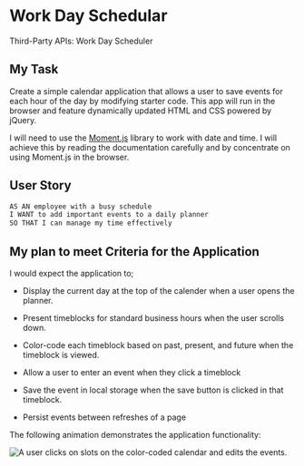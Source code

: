# Work Day Schedular

Third-Party APIs: Work Day Scheduler

## My Task

Create a simple calendar application that allows a user to save events for each hour of the day by modifying starter code. This app will run in the browser and feature dynamically updated HTML and CSS powered by jQuery.

I will need to use the [Moment.js](https://momentjs.com/) library to work with date and time. I will achieve this by reading the documentation carefully and by concentrate on using Moment.js in the browser.

## User Story

```md
AS AN employee with a busy schedule
I WANT to add important events to a daily planner
SO THAT I can manage my time effectively
```

## My plan to meet Criteria for the Application

I would expect the application to;

* Display the current day at the top of the calender when a user opens the planner.
 
* Present timeblocks for standard business hours when the user scrolls down.
 
* Color-code each timeblock based on past, present, and future when the timeblock is viewed.
 
* Allow a user to enter an event when they click a timeblock

* Save the event in local storage when the save button is clicked in that timeblock.

* Persist events between refreshes of a page

The following animation demonstrates the application functionality:

![A user clicks on slots on the color-coded calendar and edits the events.](./images/05-third-party-apis-homework-demo.gif)